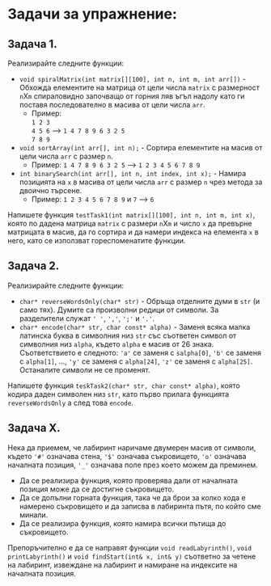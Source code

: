 # Задачи за упражнение:
## Задача 1. 
Реализирайте следните функции:
* `void spiralMatrix(int matrix[][100], int n, int m, int arr[])` - Обхожда елементите на матрица от цели числа `matrix` с размерност `n`X`m` спираловидно започващо от горния ляв ъгъл надолу като ги поставя последователно в масива от цели числа `arr`.
  * Пример: <br />`1 2 3`<br />`4 5 6` --> `1 4 7 8 9 6 3 2 5`<br />`7 8 9`
* `void sortArray(int arr[], int n);` - Сортира елементите на масив от цели числа `arr` с размер `n`.
  * Пример: `1 4 7 8 9 6 3 2 5` --> `1 2 3 4 5 6 7 8 9`
* `int binarySearch(int arr[], int n, int index, int x);` - Намира позицията на `x` в масива от цели числа `arr` с размер `n` чрез метода за двоично търсене.
  * Пример: `1 2 3 4 5 6 7 8 9` и `7` --> `6`

Напишете функция `testTask1(int matrix[][100], int n, int m, int x)`, която по дадена матрица `matrix` с размери `n`X`m` и число `x` да превърне матрицата в масив, да го сортира и да намери индекса на елемента `x` в него, като се използват гореспоменатите функции.

## Задача 2. 
Реализирайте следните функции:
* `char* reverseWordsOnly(char* str)` - Обръща отделните думи в `str` (и само тях). Думите са произволни редици от символи. За разделители служат `' '`, `','`, `';'` и `'.'`.
* `char* encode(char* str, char const* alpha)` - Заменя всяка малка латинска буква в символния низ `str` със съответен символ от символния низ `alpha`, където `alpha` е масив от 26 знака. Съответствието е следното: `'a'` се заменя с `salpha[0]`, `'b'` се заменя с `alpha[1]`, ..., `'y'` се заменя с `alpha[24]`, `'z'` се заменя с `alpha[25]`. Останалите символи не се променят.

Напишете функция `teskTask2(char* str, char const* alpha)`, която кодира даден символен низ `str`, като първо прилага функцията `reverseWordsOnly` а след това `encode`.

## Задача X.
Нека да приемем, че лабиринт наричаме двумерен масив от символи, където `'#'` означава стена, `'$'` означава съкровището, `'о'` означава началната позиция, `'_'` означава поле през което можем да преминем.

* Да се реализира функция, която проверява дали от началната позиция може да се достигне съкровището.
* Да се допълни горната функция, така че да брои за колко хода е намерено съкровището и да записва в лабиринта пътя, по който сме минали.
* Да се реализира функция, която намира всички пътища до съкровището.

Препоръчително е да се направят функции `void readLabyrinth()`, `void printLabyrinth()` и `void findStart(int& x, int& y)` съответно за четене на лабиринт, извеждане на лабиринт и намиране на индексите на началната позиция.
